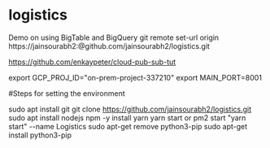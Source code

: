 # logistics
Demo on using BigTable and BigQuery
git remote set-url origin https://jainsourabh2:<MYTOKEN>@github.com/jainsourabh2/logistics.git

https://github.com/enkaypeter/cloud-pub-sub-tut

export GCP_PROJ_ID="on-prem-project-337210"
export MAIN_PORT=8001

#Steps for setting the environment

sudo apt install git
git clone https://github.com/jainsourabh2/logistics.git
sudo apt install nodejs npm -y
install yarn
yarn start or pm2 start "yarn start" --name Logistics 
sudo apt-get remove python3-pip
sudo apt-get install python3-pip